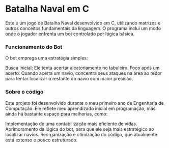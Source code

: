 # Batalha Naval em C

Este é um jogo de Batalha Naval desenvolvido em C, utilizando matrizes e outros conceitos fundamentais da linguagem. O programa inclui um modo onde o jogador enfrenta um bot controlado por lógica básica.

### Funcionamento do Bot

O bot emprega uma estratégia simples:

Busca inicial: Ele tenta acertar aleatoriamente no tabuleiro.
Foco após um acerto: Quando acerta um navio, concentra seus ataques na área ao redor para tentar localizar o restante do navio com maior precisão.

### Sobre o código

Este projeto foi desenvolvido durante o meu primeiro ano de Engenharia de Computação. Ele reflete meu aprendizado inicial em programação, mas ainda há bastante espaço para melhorias, como:

Implementação de uma contabilização mais eficiente de vidas.
Aprimoramento da lógica do bot, para que ele seja mais estratégico ao localizar navios.
Reorganização e otimização do código, que atualmente está extenso e pouco estruturado.
